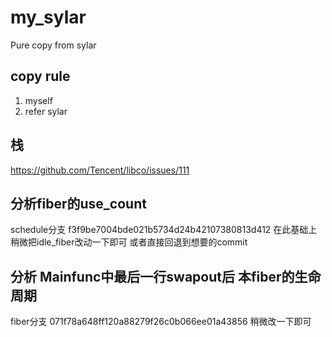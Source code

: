 # my_sylar
Pure copy from sylar

## copy rule
1. myself
2. refer sylar

## 栈
https://github.com/Tencent/libco/issues/111

## 分析fiber的use_count
schedule分支 f3f9be7004bde021b5734d24b42107380813d412 在此基础上稍微把idle_fiber改动一下即可 或者直接回退到想要的commit

## 分析 Mainfunc中最后一行swapout后 本fiber的生命周期
fiber分支 071f78a648ff120a88279f26c0b066ee01a43856 稍微改一下即可
